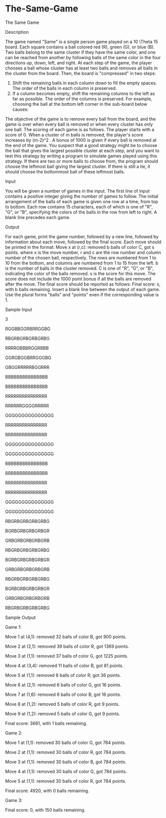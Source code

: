 # The-Same-Game

The Same Game

Description

The game named "Same" is a single person game played on a 10 \Theta 15 board. Each square contains a ball colored red (R), green (G), or blue (B). Two balls belong to the same cluster if they have the same color, and one can be reached from another by following balls of the same color in the four directions up, down, left, and right. At each step of the game, the player chooses a ball whose cluster has at least two balls and removes all balls in the cluster from the board. Then, the board is "compressed" in two steps: 
1. Shift the remaining balls in each column down to fill the empty spaces. The order of the balls in each column is preserved. 
2. If a column becomes empty, shift the remaining columns to the left as far as possible. The order of the columns is preserved. 
For example, choosing the ball at the bottom left corner in the sub-board below causes: 
 
The objective of the game is to remove every ball from the board, and the game is over when every ball is removed or when every cluster has only one ball. The scoring of each game is as follows. The player starts with a score of 0. When a cluster of m balls is removed, the player's score increases by (m-2)^2 . A bonus of 1000 is given if every ball is removed at the end of the game. 
You suspect that a good strategy might be to choose the ball that gives the largest possible cluster at each step, and you want to test this strategy by writing a program to simulate games played using this strategy. If there are two or more balls to choose from, the program should choose the leftmost ball giving the largest cluster. If there is still a tie, it should choose the bottommost ball of these leftmost balls. 

Input

You will be given a number of games in the input. The first line of input contains a positive integer giving the number of games to follow. The initial arrangement of the balls of each game is given one row at a time, from top to bottom. Each row contains 15 characters, each of which is one of "R", "G", or "B", specifying the colors of the balls in the row from left to right. A blank line precedes each game. 

Output

For each game, print the game number, followed by a new line, followed by information about each move, followed by the final score. Each move should be printed in the format: 
Move x at (r,c): removed b balls of color C, got s points. 
where x is the move number, r and c are the row number and column number of the chosen ball, respectively. The rows are numbered from 1 to 10 from the bottom, and columns are numbered from 1 to 15 from the left. b is the number of balls in the cluster removed. C is one of "R", "G", or "B", indicating the color of the balls removed. s is the score for this move. The score does not include the 1000 point bonus if all the balls are removed after the move. 
The final score should be reported as follows: 
Final score: s, with b balls remaining. 
Insert a blank line between the output of each game. Use the plural forms "balls" and "points" even if the corresponding value is 1. 

Sample Input

3 

RGGBBGGRBRRGGBG 

RBGRBGRBGRBGRBG

RRRRGBBBRGGRBBB

GGRGBGGBRRGGGBG

GBGGRRRRRBGGRRR

BBBBBBBBBBBBBBB

BBBBBBBBBBBBBBB

RRRRRRRRRRRRRRR

RRRRRRGGGGRRRRR

GGGGGGGGGGGGGGG

RRRRRRRRRRRRRRR

RRRRRRRRRRRRRRR

GGGGGGGGGGGGGGG

GGGGGGGGGGGGGGG

BBBBBBBBBBBBBBB

BBBBBBBBBBBBBBB

RRRRRRRRRRRRRRR

RRRRRRRRRRRRRRR 

GGGGGGGGGGGGGGG

GGGGGGGGGGGGGGG

RBGRBGRBGRBGRBG

BGRBGRBGRBGRBGR

GRBGRBGRBGRBGRB

RBGRBGRBGRBGRBG

BGRBGRBGRBGRBGR

GRBGRBGRBGRBGRB

RBGRBGRBGRBGRBG

BGRBGRBGRBGRBGR

GRBGRBGRBGRBGRB

RBGRBGRBGRBGRBG

Sample Output

Game 1: 

Move 1 at (4,1): removed 32 balls of color B, got 900 points. 

Move 2 at (2,1): removed 39 balls of color R, got 1369 points. 

Move 3 at (1,1): removed 37 balls of color G, got 1225 points. 

Move 4 at (3,4): removed 11 balls of color B, got 81 points.

Move 5 at (1,1): removed 8 balls of color R, got 36 points. 

Move 6 at (2,1): removed 6 balls of color G, got 16 points. 

Move 7 at (1,6): removed 6 balls of color B, got 16 points. 

Move 8 at (1,2): removed 5 balls of color R, got 9 points.

Move 9 at (1,2): removed 5 balls of color G, got 9 points. 

Final score: 3661, with 1 balls remaining. 

Game 2: 

Move 1 at (1,1): removed 30 balls of color G, got 784 points. 

Move 2 at (1,1): removed 30 balls of color R, got 784 points. 

Move 3 at (1,1): removed 30 balls of color B, got 784 points. 

Move 4 at (1,1): removed 30 balls of color G, got 784 points. 

Move 5 at (1,1): removed 30 balls of color R, got 784 points. 

Final score: 4920, with 0 balls remaining. 

Game 3: 

Final score: 0, with 150 balls remaining. 

